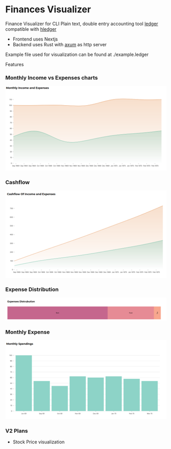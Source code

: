 # Finances Visualizer 


Finance Visualizer for CLI Plain text, double entry accounting tool [ledger](https://www.ledger-cli.org/) compatible with [hledger](https://hledger.org)

- Frontend uses Nextjs
- Backend uses Rust with [axum](https://github.com/tokio-rs/axum) as http server

Example file used for visualization  can be found at ./example.ledger

Features

### Monthly Income vs Expenses charts
![Monthly Income/Expense Line](./pics/monthlylinechart.png) 

### Cashflow 

![Monthly Cashflow](./pics/cashflow.png) 

### Expense Distribution

![Expenses Distribution](./pics/distrubution.png) 

### Monthly Expense 
![Expenses Per Month](./pics/monthlybarchart.png) 


### V2 Plans
- Stock Price visualization
